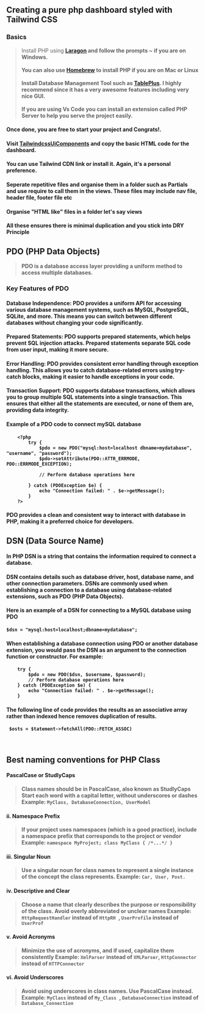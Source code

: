 ## Creating a pure php dashboard styled with Tailwind CSS

### Basics
>Install PHP using [<b>Laragon<b>](https://laragon.org/download/) and follow the prompts ~ if you are on Windows. <br><br>
>You can also use [<b>Homebrew</b>](https://brew.sh/) to install PHP if you are on Mac or Linux <br><br>
>Install Database Management Tool such as [<b>TablePlus</b>](https://tableplus.com/). I highly recommend since it has a very awesome features including very nice GUI.<br><br>
>If you are using <b>Vs Code</b> you can install an extension called <b> PHP Server</b> to help you serve the project easily.

#### Once done, you are free to start your project and <b>Congrats!</b>.

#### Visit [<b>TailwindcssUiComponents</b>](https://tailwindui.com/components/application-ui/application-shells/stacked) and copy the basic HTML code for the dashboard. 
#### You can use Tailwind CDN link or install it. Again, it's a personal preference.

#### Seperate repetitive files and organise them in a folder such as <b>Partials<b> and use require to call them in the views. These files may include nav file, header file, footer file etc
#### Organise "HTML like" files in a folder let's say <b>views</b>
#### All these ensures there is minimal duplication and you stick into <b>DRY Principle</b>

## PDO (PHP Data Objects)
> <b>PDO</b> is a database access layer providing a uniform method to access multiple databases. 
### Key Features of PDO
#### <b>Database Independence:</b> PDO provides a uniform API for accessing various database management systems, such as MySQL, PostgreSQL, SQLite, and more. This means you can switch between different databases without changing your code significantly.<br>
#### <b>Prepared Statements:</b> PDO supports prepared statements, which helps prevent SQL injection attacks. Prepared statements separate SQL code from user input, making it more secure.<br>
#### <b>Error Handling:</b> PDO provides consistent error handling through exception handling. This allows you to catch database-related errors using try-catch blocks, making it easier to handle exceptions in your code.<br>
#### <b>Transaction Support: </b>PDO supports database transactions, which allows you to group multiple SQL statements into a single transaction. This ensures that either all the statements are executed, or none of them are, providing data integrity.

#### Example of a PDO code to connect mySQL database

        <?php
            try {
                $pdo = new PDO("mysql:host=localhost dbname=mydatabase", "username", "password");
                $pdo->setAttribute(PDO::ATTR_ERRMODE, PDO::ERRMODE_EXCEPTION);

                // Perform database operations here

            } catch (PDOException $e) {
                echo "Connection failed: " . $e->getMessage();
            }
        ?>
#### PDO provides a clean and consistent way to interact with database in PHP, making it a preferred choice for developers.

## DSN (Data Source Name)
#### In PHP DSN is a string that contains the information required to connect a database. <br>

#### DSN contains details such as database driver, host, database name, and other connection parameters. DSNs are commonly used when establishing a connection to a database using database-related extensions, such as PDO (PHP Data Objects).

#### Here is an example of a DSN for connecting to a MySQL database using PDO

``` $dsn = "mysql:host=localhost;dbname=mydatabase"; ```

#### When establishing a database connection using PDO or another database extension, you would pass the DSN as an argument to the connection function or constructor. For example:

        try {
            $pdo = new PDO($dsn, $username, $password);
            // Perform database operations here
        } catch (PDOException $e) {
            echo "Connection failed: " . $e->getMessage();
        }
#### The following line of code provides the results as an associative array rather than indexed hence removes duplication of results.

``` $osts = $tatement->fetchAll(PDO::FETCH_ASSOC)```

<br>

## Best naming conventions for PHP Class
#### <b>PascalCase or StudlyCaps </b> <br>
>Class names should be in PascalCase, also known as StudlyCaps
>Start each word with a capital letter, without underscores or dashes
>Example: ``` MyClass, DatabaseConnection, UserModel ```
#### ii. Namespace Prefix
>If your project uses namespaces (which is a good practice), include a namespace prefix that corresponds to the project or vendor
> Example: ```namespace MyProject; class MyClass { /*...*/ } ```

#### iii. Singular Noun
>Use a singular noun for class names to represent a single instance of the concept the class represents.
>Example: ``` Car, User, Post. ```

#### iv. Descriptive and Clear
>Choose a name that clearly describes the purpose or responsibility of the class.
>Avoid overly abbreviated or unclear names
>Example: ``` HttpRequestHandler ``` instead of ```HttpRH ```,  ``` UserProfile ``` instead of ``` UserProf  ```

#### v. Avoid Acronyms
>Minimize the use of acronyms, and if used, capitalize them consistently
>Example: ``` XmlParser ``` instead of ``` XMLParser ```, ``` HttpConnector ``` instead of ``` HTTPConnector ```

#### vi. Avoid Underscores
>Avoid using underscores in class names. Use PascalCase instead.
>Example: ```MyClass``` instead of ```My_Class ```, ```DatabaseConnection``` instead of ```Database_Connection```







